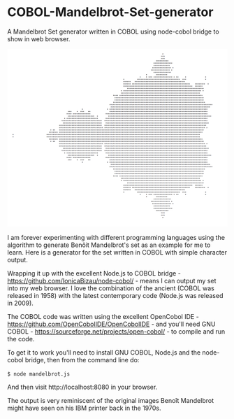 # COBOL-Mandelbrot-Set-generator
A Mandelbrot Set generator written in COBOL using node-cobol bridge to show in web browser.

![Title](https://raw.githubusercontent.com/mikebharris/COBOL-Mandelbrot-Set-generator/master/screenshot.png)

I am forever experimenting with different programming languages using the algorithm to generate Benôit Mandelbrot's set as an example
for me to learn.  Here is a generator for the set written in COBOL with simple character output.

Wrapping it up with the excellent Node.js to COBOL bridge - https://github.com/IonicaBizau/node-cobol/ - means I can output my set into
my web browser.  I love the combination of the ancient (COBOL was released in 1958) with the latest contemporary code (Node.js was 
released in 2009).

The COBOL code was written using the excellent OpenCobol IDE - https://github.com/OpenCobolIDE/OpenCobolIDE - and you'll need GNU COBOL - https://sourceforge.net/projects/open-cobol/ - to compile and run the code.

To get it to work you'll need to install GNU COBOL, Node.js and the node-cobol bridge, then from the command line do:

`$ node mandelbrot.js`

And then visit http://localhost:8080 in your browser. 

The output is very reminiscent of the original images Benoît Mandelbrot might have seen on his IBM printer back in the 1970s.
